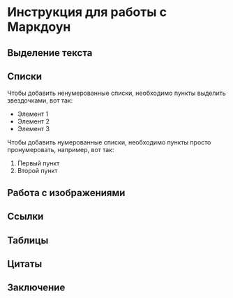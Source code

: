 # Инструкция для работы с Маркдоун

## Выделение текста

## Списки

Чтобы добавить ненумерованные списки, необходимо пункты выделить звездочками, вот так:
* Элемент 1
* Элемент 2
* Элемент 3

Чтобы добавить нумерованные списки, необходимо пункты просто пронумеровать, например, вот так:
1. Первый пункт
2. Второй пункт

## Работа с изображениями

## Ссылки

## Таблицы

## Цитаты

## Заключение